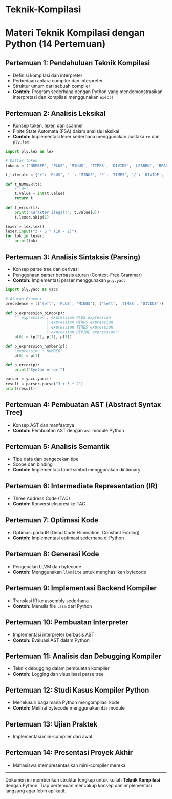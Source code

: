 # Teknik-Kompilasi
# Materi Teknik Kompilasi dengan Python (14 Pertemuan)

## **Pertemuan 1: Pendahuluan Teknik Kompilasi**
- Definisi kompilasi dan interpreter
- Perbedaan antara compiler dan interpreter
- Struktur umum dari sebuah compiler
- **Contoh:** Program sederhana dengan Python yang mendemonstrasikan interpretasi dan kompilasi menggunakan `exec()`

## **Pertemuan 2: Analisis Leksikal**
- Konsep token, lexer, dan scanner
- Finite State Automata (FSA) dalam analisis leksikal
- **Contoh:** Implementasi lexer sederhana menggunakan pustaka `re` dan `ply.lex`

```python
import ply.lex as lex

# Daftar token
tokens = ('NUMBER', 'PLUS', 'MINUS', 'TIMES', 'DIVIDE', 'LPAREN', 'RPAREN')

t_literale = {'+': 'PLUS', '-': 'MINUS', '*': 'TIMES', '/': 'DIVIDE', '(': 'LPAREN', ')': 'RPAREN'}

def t_NUMBER(t):
    r'\d+'
    t.value = int(t.value)
    return t

def t_error(t):
    print("Karakter ilegal!", t.value[0])
    t.lexer.skip(1)

lexer = lex.lex()
lexer.input("3 + 5 * (10 - 2)")
for tok in lexer:
    print(tok)
```

## **Pertemuan 3: Analisis Sintaksis (Parsing)**
- Konsep parse tree dan derivasi
- Penggunaan parser berbasis aturan (Context-Free Grammar)
- **Contoh:** Implementasi parser menggunakan `ply.yacc`

```python
import ply.yacc as yacc

# Aturan Grammar
precedence = (('left', 'PLUS', 'MINUS'), ('left', 'TIMES', 'DIVIDE'))

def p_expression_binop(p):
    '''expression : expression PLUS expression
                  | expression MINUS expression
                  | expression TIMES expression
                  | expression DIVIDE expression'''
    p[0] = (p[2], p[1], p[3])

def p_expression_number(p):
    'expression : NUMBER'
    p[0] = p[1]

def p_error(p):
    print("Syntax error!")

parser = yacc.yacc()
result = parser.parse("3 + 5 * 2")
print(result)
```

## **Pertemuan 4: Pembuatan AST (Abstract Syntax Tree)**
- Konsep AST dan manfaatnya
- **Contoh:** Pembuatan AST dengan `ast` module Python

## **Pertemuan 5: Analisis Semantik**
- Tipe data dan pengecekan tipe
- Scope dan binding
- **Contoh:** Implementasi tabel simbol menggunakan dictionary

## **Pertemuan 6: Intermediate Representation (IR)**
- Three Address Code (TAC)
- **Contoh:** Konversi ekspresi ke TAC

## **Pertemuan 7: Optimasi Kode**
- Optimasi pada IR (Dead Code Elimination, Constant Folding)
- **Contoh:** Implementasi optimasi sederhana di Python

## **Pertemuan 8: Generasi Kode**
- Pengenalan LLVM dan bytecode
- **Contoh:** Menggunakan `llvmlite` untuk menghasilkan bytecode

## **Pertemuan 9: Implementasi Backend Kompiler**
- Translasi IR ke assembly sederhana
- **Contoh:** Menulis file `.asm` dari Python

## **Pertemuan 10: Pembuatan Interpreter**
- Implementasi interpreter berbasis AST
- **Contoh:** Evaluasi AST dalam Python

## **Pertemuan 11: Analisis dan Debugging Kompiler**
- Teknik debugging dalam pembuatan kompiler
- **Contoh:** Logging dan visualisasi parse tree

## **Pertemuan 12: Studi Kasus Kompiler Python**
- Menelusuri bagaimana Python mengompilasi kode
- **Contoh:** Melihat bytecode menggunakan `dis` module

## **Pertemuan 13: Ujian Praktek**
- Implementasi mini-compiler dari awal

## **Pertemuan 14: Presentasi Proyek Akhir**
- Mahasiswa mempresentasikan mini-compiler mereka

---
Dokumen ini memberikan struktur lengkap untuk kuliah **Teknik Kompilasi** dengan Python. Tiap pertemuan mencakup konsep dan implementasi langsung agar lebih aplikatif.

